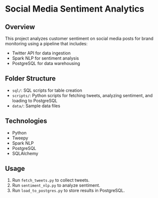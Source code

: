 # Social Media Sentiment Analytics

## Overview
This project analyzes customer sentiment on social media posts for brand monitoring using a pipeline that includes:
- Twitter API for data ingestion
- Spark NLP for sentiment analysis
- PostgreSQL for data warehousing

## Folder Structure
- `sql/`: SQL scripts for table creation
- `scripts/`: Python scripts for fetching tweets, analyzing sentiment, and loading to PostgreSQL
- `data/`: Sample data files

## Technologies
- Python
- Tweepy
- Spark NLP
- PostgreSQL
- SQLAlchemy

## Usage
1. Run `fetch_tweets.py` to collect tweets.
2. Run `sentiment_nlp.py` to analyze sentiment.
3. Run `load_to_postgres.py` to store results in PostgreSQL.
